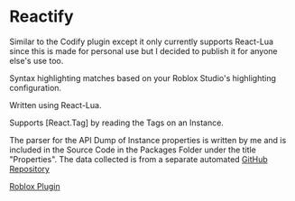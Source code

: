 # Reactify
Similar to the Codify plugin except it only currently supports React-Lua since this is made for personal use but I decided to publish it for anyone else's use too.

Syntax highlighting matches based on your Roblox Studio's highlighting configuration.

Written using React-Lua.

Supports [React.Tag] by reading the Tags on an Instance.

The parser for the API Dump of Instance properties is written by me and is included in the Source Code in the Packages Folder under the title "Properties". The data collected is from a separate automated [GitHub Repository](https://github.com/MaximumADHD/Roblox-Client-Tracker/tree/roblox)

[Roblox Plugin](https://create.roblox.com/store/asset/103884846776749/Reactify)
